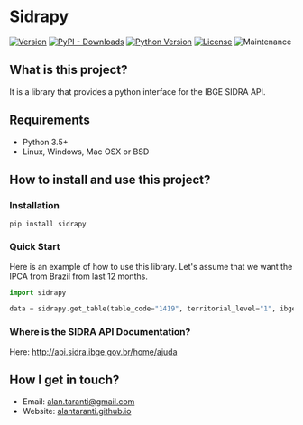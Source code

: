 # Sidrapy

[![Version](https://img.shields.io/pypi/v/sidrapy.svg?style=flat)](https://pypi.python.org/pypi/sidrapy)
[![PyPI - Downloads](https://img.shields.io/pypi/dm/sidrapy)](https://pypi.python.org/pypi/sidrapy)
[![Python Version](https://img.shields.io/pypi/pyversions/sidrapy?style=flat)](https://pypi.python.org/pypi/sidrapy)
[![License](https://img.shields.io/github/license/AlanTaranti/Sidrapy)](LICENSE)
![Maintenance](https://img.shields.io/maintenance/yes/2020)

## What is this project?

It is a library that provides a python interface for the IBGE SIDRA API.


## Requirements

- Python 3.5+
- Linux, Windows, Mac OSX or BSD

## How to install and use this project? 

### Installation
    
    pip install sidrapy
    
### Quick Start

Here is an example of how to use this library.
Let's assume that we want the IPCA from Brazil from last 12 months.

```python
import sidrapy

data = sidrapy.get_table(table_code="1419", territorial_level="1", ibge_territorial_code="all", period="last 12")
```

### Where is the SIDRA API Documentation?
Here: http://api.sidra.ibge.gov.br/home/ajuda

## How I get in touch?
* Email: [alan.taranti@gmail.com](mailto:alan.taranti@gmail.com)
* Website: <a href="http://alantaranti.github.io" target="_blank">alantaranti.github.io</a>
